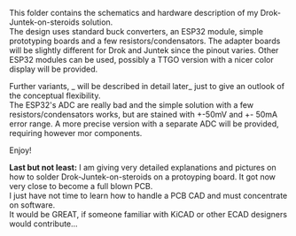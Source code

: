 This folder contains the schematics and hardware description of my Drok-Juntek-on-steroids solution.  
The design uses standard buck converters, an ESP32 module, simple prototyping boards and a few resistors/condensators.
The adapter boards will be slightly different for Drok and Juntek since the pinout varies.
Other ESP32 modules can be used, possibly a TTGO version with a nicer color display will be provided.

Further variants, _ will be described in detail later_ just to give an outlook of the conceptual flexibility.  
The ESP32's ADC are really bad and the simple solution with a few resistors/condensators works, but are stained with +-50mV and +- 50mA error range.
A more precise version with a separate ADC will be provided, requiring however mor components.

Enjoy!

**Last but not least:**
I am giving very detailed explanations and pictures on how to solder Drok-Juntek-on-steroids on a protoyping board. It got now very close to become a full blown PCB.  
I just have not time to learn how to handle a PCB CAD and must concentrate on software.  
It would be GREAT, if someone familiar with KiCAD or other ECAD designers would contribute...
